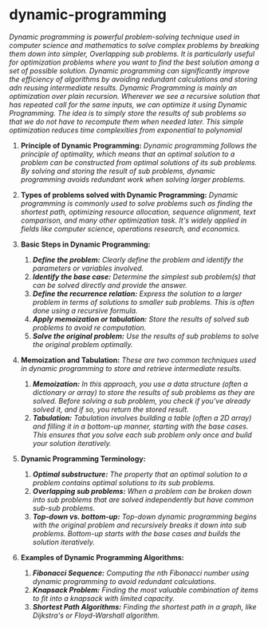 # dynamic-programming

_Dynamic programming is powerful problem-solving technique used in computer science and mathematics to solve complex problems by breaking them down into simpler, Overlapping sub problems.
It is particularly useful for optimization problems where you want to find the best solution among a set of possible solution.
Dynamic programming can significantly improve the efficiency of algorithms by avoiding redundant calculations and storing adn reusing intermediate results.
Dynamic Programming is mainly an optimization over plain recursion.
Wherever we see a recursive solution that has repeated call for the same inputs, we can optimize it using Dynamic Programming.
The idea is to simply store the results of sub problems so that we do not have to recompute them when needed later.
This simple optimization reduces time complexities from exponential to polynomial_

1. **Principle of Dynamic Programming:**
    _Dynamic programming follows the principle of optimality, which means that an optimal solution to a problem can be constructed from optimal solutions of its sub problems. By solving and storing the result of sub problems, dynamic programming avoids redundant work when solving larger problems._
2. **Types of problems solved with Dynamic Programming:**
    _Dynamic programming is commonly used to solve problems such as finding the shortest path, optimizing resource allocation, sequence alignment, text comparison, and many other optimization task.
    It's widely applied in fields like computer science, operations research, and economics._
3. **Basic Steps in Dynamic Programming:**
   1. _**Define the problem:**_ _Clearly define the problem and identify the parameters or variables involved._
   2. _**Identify the base case:**_ _Determine the simplest sub problem(s) that can be solved directly and provide the answer._
   3. _**Define the recurrence relation:**_ _Express the solution to a larger problem in terms of solutions to smaller sub problems. This is often done using a recursive formula._
   4. _**Apply memoization or tabulation:**_ _Store the results of solved sub problems to avoid re computation._
   5. _**Solve the original problem:**_ _Use the results of sub problems to solve the original problem optimally._

4. **Memoization and Tabulation:**
    _These are two common techniques used in dynamic programming to store and retrieve intermediate results._
   1. _**Memoization:**_  _In this approach, you use a data structure (often a dictionary or array) to store the results of sub problems as they are solved. Before solving a sub problem, you check if you've already solved it, and if so, you return the stored result._
   2. _**Tabulation:**_ _Tabulation involves building a table (often a 2D array) and filling it in a bottom-up manner, starting with the base cases. This ensures that you solve each sub problem only once and build your solution iteratively._

5. **Dynamic Programming Terminology:**
   1. _**Optimal substructure:**_ _The property that an optimal solution to a problem contains optimal solutions to its sub problems._
   2. _**Overlapping sub problems:**_ _When a problem can be broken down into sub problems that are solved independently but have common sub-sub problems._
   3. _**Top-down vs. bottom-up:**_ _Top-down dynamic programming begins with the original problem and recursively breaks it down into sub problems. Bottom-up starts with the base cases and builds the solution iteratively._

6. **Examples of Dynamic Programming Algorithms:**
   1. _**Fibonacci Sequence:**_ _Computing the nth Fibonacci number using dynamic programming to avoid redundant calculations._
   2. _**Knapsack Problem:**_ _Finding the most valuable combination of items to fit into a knapsack with limited capacity._
   3. _**Shortest Path Algorithms:**_ _Finding the shortest path in a graph, like Dijkstra's or Floyd-Warshall algorithm._

